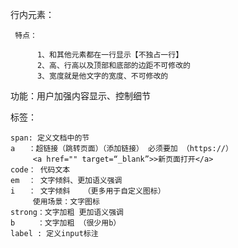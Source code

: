 行内元素：

     特点：

          1、和其他元素都在一行显示【不独占一行】
          2、高、行高以及顶部和底部的边距不可修改的
          3、宽度就是他文字的宽度、不可修改的


功能：用户加强内容显示、控制细节    

标签：

    span: 定义文档中的节 
    a   ：超链接（跳转页面）（添加链接） 必须要加 （https://）
         <a href="" target=“_blank”>>新页面打开</a>
    code： 代码文本
    em  ： 文字倾斜、更加语义强调   
    i   ： 文字倾斜   （更多用于自定义图标）
         使用场景：文字图标 
    strong：文字加粗 更加语义强调 
    b     ：文字加粗 （很少用b）
    label : 定义input标注